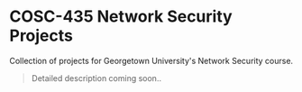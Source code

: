 # COSC-435 Network Security Projects

Collection of projects for Georgetown University's Network Security course.

> Detailed description coming soon..
